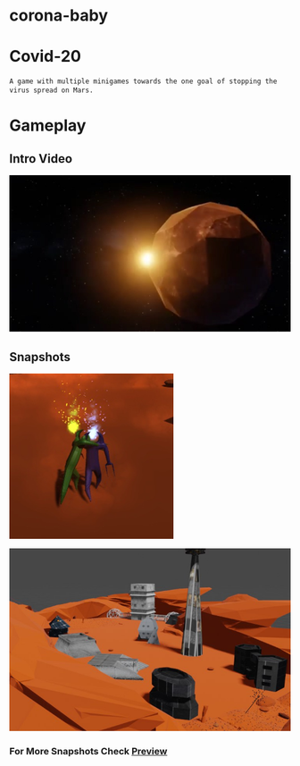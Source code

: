 # corona-baby
# Covid-20
    A game with multiple minigames towards the one goal of stopping the virus spread on Mars.
# Gameplay

## Intro Video
[![Alt text](<Preview/intro.jpg>)](<Preview/intro.mp4> "Click to play")


## Snapshots

![Alt Text](<Preview/img (2).jpg>)


![Alt Text](<Preview/img (1).jpg>)



### For More Snapshots Check [Preview](<Preview>)


